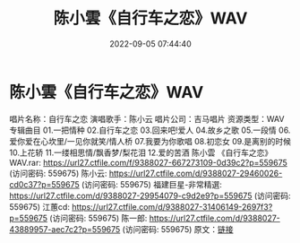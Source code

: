﻿---
title: 陈小雲《自行车之恋》WAV
date: 2022-09-05 07:44:40
categories: 闽南语(台语)
tags: 华语中文
---
# 陈小雲《自行车之恋》WAV

唱片名称：自行车之恋
演唱歌手：陈小云
唱片公司：吉马唱片
资源类型：WAV
专辑曲目
01.一把情种
02.自行车之恋
03.回来吧!爱人
04.故乡之歌
05.一段情
06.爱你爱在心坎里/一见你就笑/情人桥
07.我要为你歌唱
08.初恋女
09.是离别的时候
10.上花轿
11.一缕相思情/飘香梦/梨花泪
12.爱的苦酒
陈小雲 《自行车之恋》WAV.rar: https://url27.ctfile.com/f/9388027-667273109-0d39c2?p=559675
(访问密码: 559675)
陈小云: https://url27.ctfile.com/d/9388027-29460026-cd0c37?p=559675
(访问密码: 559675)
福建巨星-非常精選: https://url27.ctfile.com/d/9388027-29954079-c9d2e9?p=559675
(访问密码: 559675)
江蕙cd: https://url27.ctfile.com/d/9388027-31406149-2697f3?p=559675
(访问密码: 559675)
陈一郎: https://url27.ctfile.com/d/9388027-43889957-aec7c2?p=559675
(访问密码: 559675)
原文：[链接](https://blog.sina.com.cn/s/blog_1647c7e7601030z8k.html)